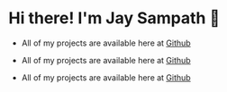 <h1> Hi there! I'm Jay Sampath 👋 </h1>

<!--
**jaysampath/jaysampath** is a ✨ _special_ ✨ repository because its `README.md` (this file) appears on your GitHub profile.

Here are some ideas to get you started:

- 🔭 I’m currently working on ...
- 🌱 I’m currently learning ...
- 👯 I’m looking to collaborate on ...
- 🤔 I’m looking for help with ...
- 💬 Ask me about ...
- 📫 How to reach me: ...
- 😄 Pronouns: ...
- ⚡ Fun fact: ...
-->

<ul>
  
  <li> <p> All of my projects are available here at <a href="" >Github </a>  </p> </li> 
  
  <li> <p> All of my projects are available here at <a href="" >Github </a>  </p> </li> 
  
  <li> <p> All of my projects are available here at <a href="" >Github </a>  </p> </li> 
  
  

</ul>

